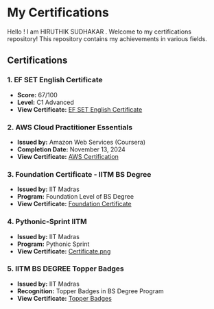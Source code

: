 # My Certifications

Hello ! I am HIRUTHIK SUDHAKAR . Welcome to my certifications repository! This repository contains my achievements in various fields.

## Certifications

### 1. EF SET English Certificate
- **Score:** 67/100
- **Level:** C1 Advanced
- **View Certificate:** [EF SET English Certificate](./EFSET-English/EFSET-English-Certification.png)

### 2. AWS Cloud Practitioner Essentials
- **Issued by:** Amazon Web Services (Coursera)
- **Completion Date:** November 13, 2024
- **View Certificate:** [AWS Certification](./AWS-Cloud-Practitioner/AWS-Certification.png)

### 3. Foundation Certificate - IITM BS Degree
- **Issued by:** IIT Madras
- **Program:** Foundation Level of BS Degree
- **View Certificate:** [Foundation Certificate](./Foundation-Certificate-IITM/Foundation-Certificate-IITM.png)

### 4. Pythonic-Sprint IITM
- **Issued by:** IIT Madras
- **Program:** Pythonic Sprint
- **View Certificate:** [Certificate.png](./Pythonic-Sprint-IITM/Certificate.png)


### 5. IITM BS DEGREE Topper Badges
- **Issued by:** IIT Madras
- **Recognition:** Topper Badges in BS Degree Program
- **View Certificate:** [Topper Badges](./IITM-BS-Degree-Topper-Badges/Topper-Badges.png)

